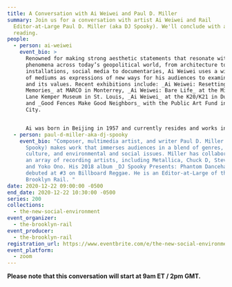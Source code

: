 ```yaml
---
title: A Conversation with Ai Weiwei and Paul D. Miller
summary: Join us for a conversation with artist Ai Weiwei and Rail
  Editor-at-Large Paul D. Miller (aka DJ Spooky). We'll conclude with a poetry
  reading.
people:
  - person: ai-weiwei
    event_bio: >
      Renowned for making strong aesthetic statements that resonate with timely
      phenomena across today’s geopolitical world, from architecture to
      installations, social media to documentaries, Ai Weiwei uses a wide range
      of mediums as expressions of new ways for his audiences to examine society
      and its values. Recent exhibitions include: _Ai Weiwei: Resetting
      Memories_ at MARCO in Monterrey, _Ai Weiwei: Bare Life_ at the Mildred
      Lane Kemper Museum in St. Louis, _Ai Weiwei_ at the K20/K21 in Dusseldorf,
      and _Good Fences Make Good Neighbors_ with the Public Art Fund in New York
      City.


      Ai was born in Beijing in 1957 and currently resides and works in Berlin. Ai is the recipient of the 2015 Ambassador of Conscience Award from Amnesty International and the 2012 Václav Havel Prize for Creative Dissent from the Human Rights Foundation.
  - person: paul-d-miller-aka-dj-spooky
    event_bio: "Composer, multimedia artist, and writer Paul D. Miller (aka DJ
      Spooky) makes work that immerses audiences in a blend of genres, global
      culture, and environmental and social issues. Miller has collaborated with
      an array of recording artists, including Metallica, Chuck D, Steve Reich,
      and Yoko Ono. His 2018 album _DJ Spooky Presents: Phantom Dancehall_
      debuted at #3 on Billboard Reggae. He is an Editor-at-Large of the
      Brooklyn Rail. "
date: 2020-12-22 09:00:00 -0500
end_date: 2020-12-22 10:30:00 -0500
series: 200
collections:
  - the-new-social-environment
event_organizer:
  - the-brooklyn-rail
event_producer:
  - the-brooklyn-rail
registration_url: https://www.eventbrite.com/e/the-new-social-environment-200-ai-weiwei-tickets-132189980791
event_platform:
  - zoom
---
```

**Please note that this conversation will start at 9am ET / 2pm GMT.**